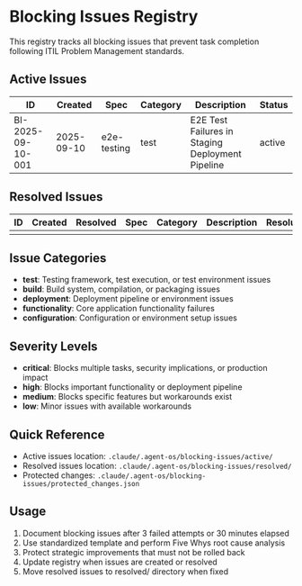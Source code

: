 # Blocking Issues Registry

This registry tracks all blocking issues that prevent task completion following ITIL Problem Management standards.

## Active Issues

| ID | Created | Spec | Category | Description | Status |
|---|---|---|---|---|---|
| BI-2025-09-10-001 | 2025-09-10 | e2e-testing | test | E2E Test Failures in Staging Deployment Pipeline | active |

## Resolved Issues

| ID | Created | Resolved | Spec | Category | Description | Resolution |
|---|---|---|---|---|---|---|
| | | | | | | |

## Issue Categories
- **test**: Testing framework, test execution, or test environment issues
- **build**: Build system, compilation, or packaging issues
- **deployment**: Deployment pipeline or environment issues
- **functionality**: Core application functionality failures
- **configuration**: Configuration or environment setup issues

## Severity Levels
- **critical**: Blocks multiple tasks, security implications, or production impact
- **high**: Blocks important functionality or deployment pipeline
- **medium**: Blocks specific features but workarounds exist
- **low**: Minor issues with available workarounds

## Quick Reference
- Active issues location: `.claude/.agent-os/blocking-issues/active/`
- Resolved issues location: `.claude/.agent-os/blocking-issues/resolved/`
- Protected changes: `.claude/.agent-os/blocking-issues/protected_changes.json`

## Usage
1. Document blocking issues after 3 failed attempts or 30 minutes elapsed
2. Use standardized template and perform Five Whys root cause analysis
3. Protect strategic improvements that must not be rolled back
4. Update registry when issues are created or resolved
5. Move resolved issues to resolved/ directory when fixed